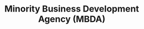 ---
highlight: "false" 
title: "Minority Business Development Agency (MBDA)"
description: "The U.S. Department of Commerce, Minority Business Development Agency (MBDA) is the only federal agency solely dedicated to the growth and global competitiveness of minority business enterprises."
url-link: "https://www.mbda.gov/"
type: "HTML"
gov-only: "false"
is-external: "true"
publication-date: "January 01, 2023"
reading-time: "10"
resource-type: "guidance"
filter: "small-business"
audience: "industry-all-businesses"
branded-offerings: "small-business-support"
---